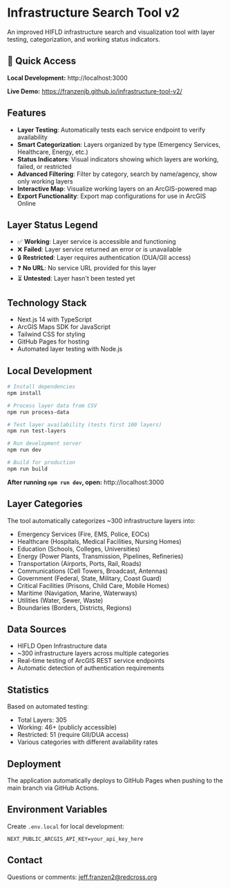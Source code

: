 # Infrastructure Search Tool v2

An improved HIFLD infrastructure search and visualization tool with layer testing, categorization, and working status indicators.

## 🔗 Quick Access

**Local Development:** http://localhost:3000

**Live Demo:** https://franzenjb.github.io/infrastructure-tool-v2/

## Features

- **Layer Testing**: Automatically tests each service endpoint to verify availability
- **Smart Categorization**: Layers organized by type (Emergency Services, Healthcare, Energy, etc.)
- **Status Indicators**: Visual indicators showing which layers are working, failed, or restricted
- **Advanced Filtering**: Filter by category, search by name/agency, show only working layers
- **Interactive Map**: Visualize working layers on an ArcGIS-powered map
- **Export Functionality**: Export map configurations for use in ArcGIS Online

## Layer Status Legend

- ✅ **Working**: Layer service is accessible and functioning
- ❌ **Failed**: Layer service returned an error or is unavailable
- 🔒 **Restricted**: Layer requires authentication (DUA/GII access)
- ❓ **No URL**: No service URL provided for this layer
- ⏳ **Untested**: Layer hasn't been tested yet

## Technology Stack

- Next.js 14 with TypeScript
- ArcGIS Maps SDK for JavaScript
- Tailwind CSS for styling
- GitHub Pages for hosting
- Automated layer testing with Node.js

## Local Development

```bash
# Install dependencies
npm install

# Process layer data from CSV
npm run process-data

# Test layer availability (tests first 100 layers)
npm run test-layers

# Run development server
npm run dev

# Build for production
npm run build
```

**After running `npm run dev`, open:** http://localhost:3000

## Layer Categories

The tool automatically categorizes ~300 infrastructure layers into:
- Emergency Services (Fire, EMS, Police, EOCs)
- Healthcare (Hospitals, Medical Facilities, Nursing Homes)
- Education (Schools, Colleges, Universities)
- Energy (Power Plants, Transmission, Pipelines, Refineries)
- Transportation (Airports, Ports, Rail, Roads)
- Communications (Cell Towers, Broadcast, Antennas)
- Government (Federal, State, Military, Coast Guard)
- Critical Facilities (Prisons, Child Care, Mobile Homes)
- Maritime (Navigation, Marine, Waterways)
- Utilities (Water, Sewer, Waste)
- Boundaries (Borders, Districts, Regions)

## Data Sources

- HIFLD Open Infrastructure data
- ~300 infrastructure layers across multiple categories
- Real-time testing of ArcGIS REST service endpoints
- Automatic detection of authentication requirements

## Statistics

Based on automated testing:
- Total Layers: 305
- Working: 46+ (publicly accessible)
- Restricted: 51 (require GII/DUA access)
- Various categories with different availability rates

## Deployment

The application automatically deploys to GitHub Pages when pushing to the main branch via GitHub Actions.

## Environment Variables

Create `.env.local` for local development:
```
NEXT_PUBLIC_ARCGIS_API_KEY=your_api_key_here
```

## Contact

Questions or comments: jeff.franzen2@redcross.org